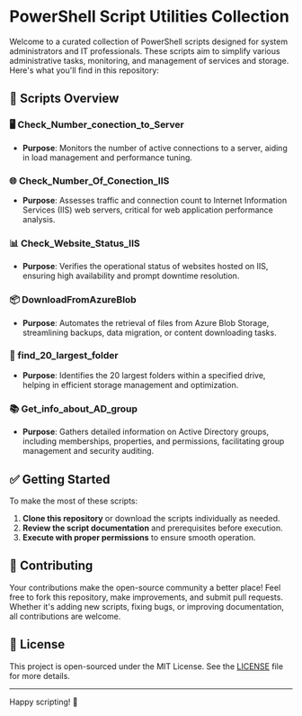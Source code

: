 
# PowerShell Script Utilities Collection

Welcome to a curated collection of PowerShell scripts designed for system administrators and IT professionals. These scripts aim to simplify various administrative tasks, monitoring, and management of services and storage. Here's what you'll find in this repository:

## 🚀 Scripts Overview

### 🖥 Check_Number_conection_to_Server
- **Purpose**: Monitors the number of active connections to a server, aiding in load management and performance tuning.

### 🌐 Check_Number_Of_Conection_IIS
- **Purpose**: Assesses traffic and connection count to Internet Information Services (IIS) web servers, critical for web application performance analysis.

### 📊 Check_Website_Status_IIS
- **Purpose**: Verifies the operational status of websites hosted on IIS, ensuring high availability and prompt downtime resolution.

### 📦 DownloadFromAzureBlob
- **Purpose**: Automates the retrieval of files from Azure Blob Storage, streamlining backups, data migration, or content downloading tasks.

### 📁 find_20_largest_folder
- **Purpose**: Identifies the 20 largest folders within a specified drive, helping in efficient storage management and optimization.

### 📚 Get_info_about_AD_group
- **Purpose**: Gathers detailed information on Active Directory groups, including memberships, properties, and permissions, facilitating group management and security auditing.

## ✅ Getting Started

To make the most of these scripts:
1. **Clone this repository** or download the scripts individually as needed.
2. **Review the script documentation** and prerequisites before execution.
3. **Execute with proper permissions** to ensure smooth operation.

## 🤝 Contributing

Your contributions make the open-source community a better place! Feel free to fork this repository, make improvements, and submit pull requests. Whether it's adding new scripts, fixing bugs, or improving documentation, all contributions are welcome.

## 📄 License

This project is open-sourced under the MIT License. See the [LICENSE](LICENSE.md) file for more details.

---

Happy scripting! 🎉
